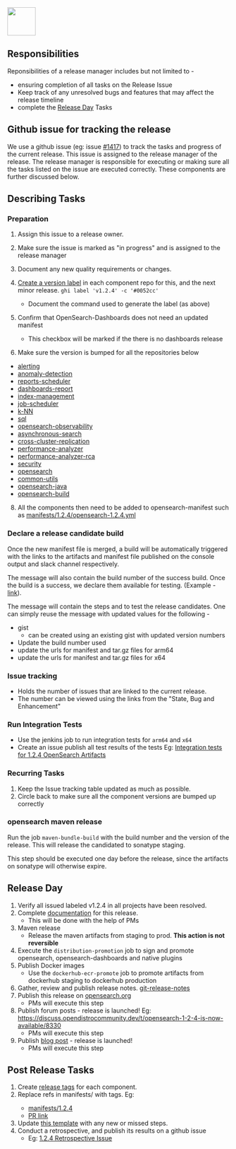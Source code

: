 <img src="https://opensearch.org/assets/brand/SVG/Logo/opensearch_logo_default.svg" height="64px"/>

## Responsibilities
Reponsibilities of a release manager includes but not limited to - 
- ensuring completion of all tasks on the Release Issue
- Keep track of any unresolved bugs and features that may affect the release timeline
- complete the [Release Day](#release-day) Tasks

## Github issue for tracking the release
We use a github issue (eg: issue [#1417](https://github.com/opensearch-project/opensearch-build/issues/1417)) to track 
the tasks and progress of the current release. This issue is assigned to the release 
manager of the release. The release manager is responsible for executing or making sure 
all the tasks listed on the issue are executed correctly. These components are further discussed below.

## Describing Tasks

### Preparation
1. Assign this issue to a release owner. 
2. Make sure the issue is marked as "in progress" and is assigned to the release manager 
3. Document any new quality requirements or changes.
4. [Create a version label](https://github.com/opensearch-project/opensearch-plugins/blob/main/META.md#create-or-update-labels-in-all-plugin-repos) in each component repo for this, and the next minor release.
    `ghi label 'v1.2.4' -c '#0052cc'`
    - Document the command used to generate the label (as above)
5. Confirm that OpenSearch-Dashboards does not need an updated manifest
    - This checkbox will be marked if the there is no dashboards release 

6. Make sure the version is bumped for all the repositories below
  - [alerting](https://github.com/opensearch-project/alerting)
  - [anomaly-detection](https://github.com/opensearch-project/anomaly-detection)
  - [reports-scheduler](https://github.com/opensearch-project/OpenSearch-Dashboards)
  - [dashboards-report](https://github.com/opensearch-project/OpenSearch-Dashboards)
  - [index-management](https://github.com/opensearch-project/index-management)
  - [job-scheduler](https://github.com/opensearch-project/job-scheduler)
  - [k-NN](https://github.com/opensearch-project/k-NN)
  - [sql](https://github.com/opensearch-project/sql)
  - [opensearch-observability](https://github.com/opensearch-project/observability)
  - [asynchronous-search](https://github.com/opensearch-project/asynchronous-search)
  - [cross-cluster-replication](https://github.com/opensearch-project/cross-cluster-replication)
  - [performance-analyzer](https://github.com/opensearch-project/performance-analyzer)
  - [performance-analyzer-rca](https://github.com/opensearch-project/performance-analyzer-rca)
  - [security](https://github.com/opensearch-project/security)
  - [opensearch](https://github.com/opensearch-project/OpenSearch)
  - [common-utils](https://github.com/opensearch-project/common-utils)
  - [opensearch-java](https://github.com/opensearch-project/opensearch-java)
  - [opensearch-build](https://github.com/opensearch-project/opensearch-build)

8. All the components then need to be added to opensearch-manifest such as [manifests/1.2.4/opensearch-1.2.4.yml](/opensearch-project/opensearch-build/tree/main/manifests/1.2.4/opensearch-1.2.4.yml)

### Declare a release candidate build
Once the new manifest file is merged, a build will be automatically triggered with the links to the 
artifacts and manifest file published on the console output and slack channel respectively.

The message will also contain the build number of the success build. Once the build is a success, 
we declare them available for testing. (Example - [link](https://github.com/opensearch-project/opensearch-build/issues/1417#issuecomment-1010576235)).

The message will contain the steps and to test the release candidates. 
One can simply reuse the message with updated values for the following - 
- gist
  - can be created using an existing gist with updated version numbers
- Update the build number used
- update the urls for manifest and tar.gz files for arm64
- update the urls for manifest and tar.gz files for x64

### Issue tracking
- Holds the number of issues that are linked to the current release. 
- The number can be viewed using the links from the "State, Bug and Enhancement"

### Run Integration Tests
- Use the jenkins job to run integration tests for `arm64` and `x64`
- Create an issue publish all test results of the tests Eg: [Integration tests for 1.2.4 OpenSearch Artifacts](https://github.com/opensearch-project/opensearch-build/issues/1479)

### Recurring Tasks
1. Keep the Issue tracking table updated as much as possible.
2. Circle back to make sure all the component versions are bumped up correctly

### opensearch maven release
Run the job `maven-bundle-build` with the build number and the version of the release. 
This will release the candidated to sonatype staging. 

This step should be executed one day before the release, since the artifacts on sonatype will otherwise expire.

## Release Day
1. Verify all issued labeled v1.2.4 in all projects have been resolved.
2. Complete [documentation](https://github.com/opensearch-project/documentation-website) for this release. 
   - This will be done with the help of PMs
3. Maven release 
   - Release the maven artifacts from staging to prod. **This action is not reversible**
4. Execute the `distribution-promotion` job to sign and promote opensearch, opensearch-dashboards and native plugins
5. Publish Docker images
   - Use the `dockerhub-ecr-promote` job to promote artifacts from dockerhub staging to dockerhub production
6. Gather, review and publish release notes. [git-release-notes](https://github.com/ariatemplates/git-release-notes)
7. Publish this release on [opensearch.org](https://opensearch.org/downloads.html)
   - PMs will execute this step
8. Publish forum posts - release is launched! Eg: https://discuss.opendistrocommunity.dev/t/opensearch-1-2-4-is-now-available/8330
   - PMs will execute this step
9. Publish [blog post](https://github.com/opensearch-project/project-website) - release is launched!
   - PMs will execute this step

## Post Release Tasks
1. Create [release tags](https://github.com/opensearch-project/.github/blob/main/RELEASING.md#tagging) for each component.
2. Replace refs in manifests/<version> with tags. Eg:
   - [manifests/1.2.4](/opensearch-project/opensearch-build/tree/main/manifests/1.2.4)
   - [PR link](https://github.com/opensearch-project/opensearch-build/pull/1503)
3. Update [this template](https://github.com/opensearch-project/opensearch-build/blob/main/.github/ISSUE_TEMPLATE/release_template.md) with any new or missed steps.
4. Conduct a retrospective, and publish its results on a github issue
   - Eg: [1.2.4 Retrospective Issue](https://github.com/opensearch-project/opensearch-build/issues/1514)

